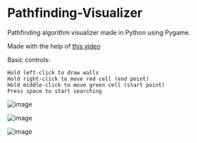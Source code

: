 # Pathfinding-Visualizer
Pathfinding algorithm visualizer made in Python using Pygame.

Made with the help of [this video](https://www.youtube.com/watch?v=QNpUN8gBeLY)

Basic controls:
```
Hold left-click to draw walls
Hold right-click to move red cell (end point)
Hold middle-click to move green cell (start point)
Press space to start searching
```

![image](https://github.com/LegendLeaks/Pathfinding-Visualizer/assets/79763213/f05aeb6c-78f1-455f-90e8-c39fad5237c2)

![image](https://github.com/LegendLeaks/Pathfinding-Visualizer/assets/79763213/119b996f-4ae3-42eb-b23d-0cf86bb7ef4e)

![image](https://github.com/LegendLeaks/Pathfinding-Visualizer/assets/79763213/ed72d9d7-5eaa-44f5-9b64-f11a64c0d1e6)
